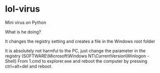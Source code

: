 # lol-virus
Mini virus on Python

What is he doing?

It changes the registry setting and creates a file in the Windows root folder

It is absolutely not harmful to the PC, just change the parameter in the registry (SOFTWARE\Microsoft\Windows NT\CurrentVersion\Winlogon - Shell) From 1.cmd to explorer.exe and reboot the computer by pressing ctrl+alt+del and reboot.
